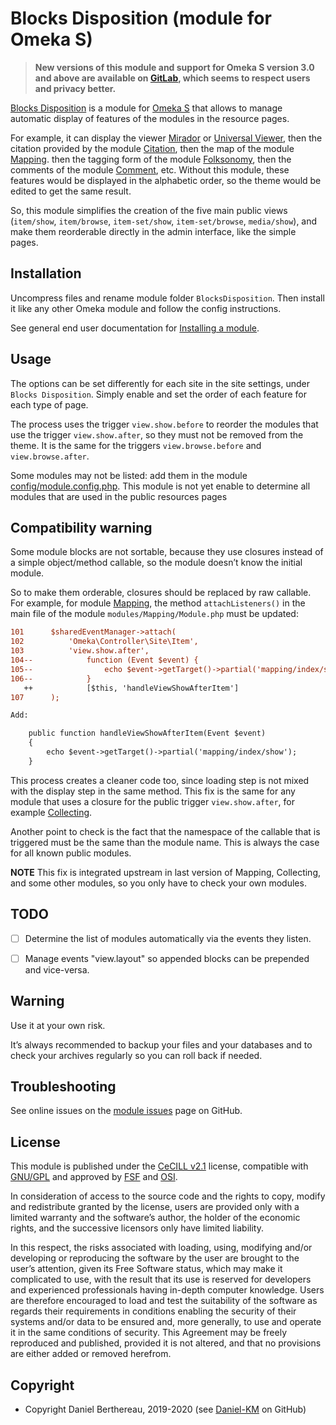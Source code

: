 Blocks Disposition (module for Omeka S)
=======================================

> __New versions of this module and support for Omeka S version 3.0 and above
> are available on [GitLab], which seems to respect users and privacy better.__

[Blocks Disposition] is a module for [Omeka S] that allows to manage automatic
display of features of the modules in the resource pages.

For example, it can display the viewer [Mirador] or [Universal Viewer], then the
citation provided by the module [Citation], then the map of the module [Mapping].
then the tagging form of the module [Folksonomy], then the comments of the
module [Comment], etc. Without this module, these features would be displayed in
the alphabetic order, so the theme would be edited to get the same result.

So, this module simplifies the creation of the five main public views (`item/show`,
`item/browse`, `item-set/show`, `item-set/browse`, `media/show`), and make them
reorderable directly in the admin interface, like the simple pages.


Installation
------------

Uncompress files and rename module folder `BlocksDisposition`. Then install it
like any other Omeka module and follow the config instructions.

See general end user documentation for [Installing a module].


Usage
-----

The options can be set differently for each site in the site settings, under
`Blocks Disposition`. Simply enable and set the order of each feature for each
type of page.

The process uses the trigger `view.show.before` to reorder the modules that use
the trigger `view.show.after`, so they must not be removed from the theme. It is
the same for the triggers `view.browse.before` and `view.browse.after`.

Some modules may not be listed: add them in the module [config/module.config.php].
This module is not yet enable to determine all modules that are used in the
public resources pages


Compatibility warning
---------------------

Some module blocks are not sortable, because they use closures instead of a
simple object/method callable, so the module doesn’t know the initial module.

So to make them orderable, closures should be replaced by raw callable. For
example, for module [Mapping], the method `attachListeners()` in the main file
of the module `modules/Mapping/Module.php` must be updated:
```diff
101      $sharedEventManager->attach(
102          'Omeka\Controller\Site\Item',
103          'view.show.after',
104--            function (Event $event) {
105--                echo $event->getTarget()->partial('mapping/index/show');
106--            }
   ++            [$this, 'handleViewShowAfterItem']
107      );

Add:

    public function handleViewShowAfterItem(Event $event)
    {
        echo $event->getTarget()->partial('mapping/index/show');
    }
```

This process creates a cleaner code too, since loading step is not mixed with
the display step in the same method. This fix is the same for any module that
uses a closure for the public trigger `view.show.after`, for example [Collecting].

Another point to check is the fact that the namespace of the callable that is
triggered must be the same than the module name. This is always the case for all
known public modules.

**NOTE** This fix is integrated upstream in last version of Mapping, Collecting,
and some other modules, so you only have to check your own modules.


TODO
----

- [ ] Determine the list of modules automatically via the events they listen.
- [ ] Manage events "view.layout" so appended blocks can be prepended and vice-versa.


Warning
-------

Use it at your own risk.

It’s always recommended to backup your files and your databases and to check
your archives regularly so you can roll back if needed.


Troubleshooting
---------------

See online issues on the [module issues] page on GitHub.


License
-------

This module is published under the [CeCILL v2.1] license, compatible with
[GNU/GPL] and approved by [FSF] and [OSI].

In consideration of access to the source code and the rights to copy, modify and
redistribute granted by the license, users are provided only with a limited
warranty and the software’s author, the holder of the economic rights, and the
successive licensors only have limited liability.

In this respect, the risks associated with loading, using, modifying and/or
developing or reproducing the software by the user are brought to the user’s
attention, given its Free Software status, which may make it complicated to use,
with the result that its use is reserved for developers and experienced
professionals having in-depth computer knowledge. Users are therefore encouraged
to load and test the suitability of the software as regards their requirements
in conditions enabling the security of their systems and/or data to be ensured
and, more generally, to use and operate it in the same conditions of security.
This Agreement may be freely reproduced and published, provided it is not
altered, and that no provisions are either added or removed herefrom.


Copyright
---------

* Copyright Daniel Berthereau, 2019-2020 (see [Daniel-KM] on GitHub)


[Blocks Disposition]: https://github.com/Daniel-KM/Omeka-S-module-BlocksDisposition
[Omeka S]: https://omeka.org/s
[Universal Viewer]: https://github.com/Daniel-KM/Omeka-S-module-Mirador
[Mirador]: https://github.com/Daniel-KM/Omeka-S-module-UniversalViewer
[Citation]: https://github.com/Daniel-KM/Omeka-S-module-Citation
[Mapping]: https://github.com/omeka-s-modules/Mapping
[Folksonomy]: https://github.com/Daniel-KM/Omeka-S-module-Folksonomy
[Comment]: https://github.com/Daniel-KM/Omeka-S-module-Comment
[Collecting]: https://github.com/omeka-s-modules/Collecting
[Installing a module]: https://omeka.org/s/docs/user-manual/modules/#installing-modules
[config/module.config.php]: https://github.com/Daniel-KM/Omeka-S-module-BlocksDisposition/blob/master/config/module.config.php#L26-L96
[module issues]: https://github.com/Daniel-KM/Omeka-S-module-BlocksDisposition/issues
[CeCILL v2.1]: https://www.cecill.info/licences/Licence_CeCILL_V2.1-en.html
[GNU/GPL]: https://www.gnu.org/licenses/gpl-3.0.html
[FSF]: https://www.fsf.org
[OSI]: http://opensource.org
[GitLab]: https://gitlab.com/Daniel-KM
[Daniel-KM]: https://github.com/Daniel-KM "Daniel Berthereau"
